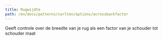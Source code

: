 ```yaml
---
title: Rugwijdte
path: /en/docs/patterns/carlton/options/acrossbackfactor
---
```


Geeft controle over de breedte van je rug als een factor van je schouder tot schouder maat